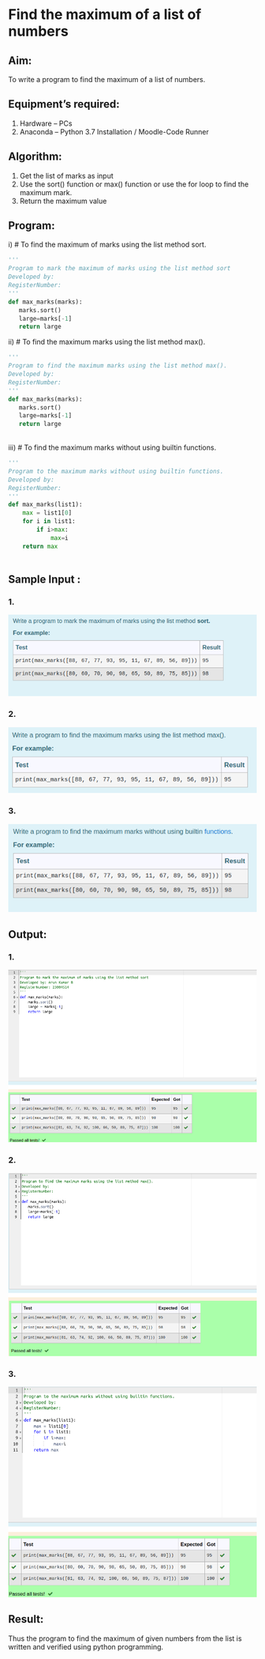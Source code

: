 # Find the maximum of a list of numbers
## Aim:
To write a program to find the maximum of a list of numbers.
## Equipment’s required:
1.	Hardware – PCs
2.	Anaconda – Python 3.7 Installation / Moodle-Code Runner
## Algorithm:
1.	Get the list of marks as input
2.	Use the sort() function or max() function or use the for loop to find the maximum mark.
3.	Return the maximum value
## Program:

i)	# To find the maximum of marks using the list method sort.
```Python
''' 
Program to mark the maximum of marks using the list method sort
Developed by: 
RegisterNumber: 
'''
def max_marks(marks):
   marks.sort()
   large=marks[-1]
   return large


```

ii)	# To find the maximum marks using the list method max().
```Python
''' 
Program to find the maximum marks using the list method max().
Developed by: 
RegisterNumber: 
'''
def max_marks(marks):
   marks.sort()
   large=marks[-1]
   return large



```

iii) # To find the maximum marks without using builtin functions.
```Python
''' 
Program to the maximum marks without using builtin functions.
Developed by: 
RegisterNumber: 
'''
def max_marks(list1):
    max = list1[0]
    for i in list1:
        if i>max:
            max=i
    return max



```
## Sample Input : 
### 1. 
![output](/find%20question1.png)

### 2.
![output](/find%20question2.png)

### 3.
![output](/find%20question3.png) 

## Output:
### 1.
![output](/find%20answer1.png)

### 2.
![outpuy](/find%20answer2.png)

### 3.
![output](/find%20answer3.png)

## Result:
Thus the program to find the maximum of given numbers from the list is written and verified using python programming.